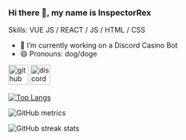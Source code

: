 ### Hi there 👋, my name is InspectorRex

Skills: VUE JS / REACT / JS / HTML / CSS

- 🔭 I’m currently working on a Discord Casino Bot 
- 😄 Pronouns: dog/doge 


[<img src='https://cdn.jsdelivr.net/npm/simple-icons@3.0.1/icons/github.svg' alt='github' height='40'>](https://github.com/InspectorRex)  [<img src='https://cdn.jsdelivr.net/npm/simple-icons@3.0.1/icons/discord.svg' alt='discord' height='40'>](InspectorRex#0001)  

[![Top Langs](https://github-readme-stats.vercel.app/api/top-langs/?username=InspectorRex)](https://github.com/anuraghazra/github-readme-stats)

![GitHub metrics](https://metrics.lecoq.io/InspectorRex)  

![GitHub streak stats](https://github-readme-streak-stats.herokuapp.com/?user=InspectorRex)  

